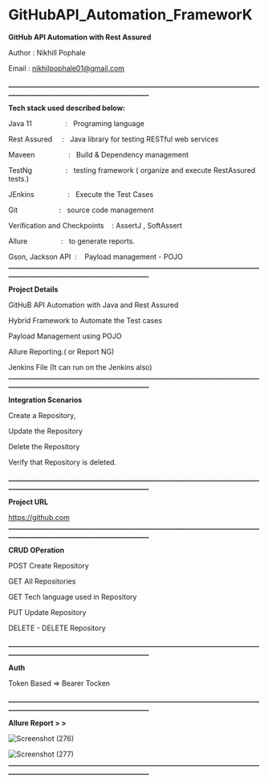 # GitHubAPI_Automation_FrameworK


**GitHub API Automation with Rest Assured**

Author : Nikhill Pophale 

Email : nikhilpophale01@gmail.com

**_____________________________________________________________________________________________________________________**

**Tech stack used described below:**

Java 11  &nbsp;&nbsp;&nbsp;&nbsp;&nbsp;&nbsp;&nbsp;&nbsp;&nbsp;&nbsp;&nbsp;&nbsp;&nbsp;&nbsp;&nbsp;&nbsp;:    &nbsp;&nbsp;Programing language <br />

Rest Assured  &nbsp;&nbsp;&nbsp;&nbsp;:    &nbsp;&nbsp;Java library for testing RESTful web services<br />

Maveen &nbsp;&nbsp;&nbsp;&nbsp;&nbsp;&nbsp;&nbsp;&nbsp;&nbsp;&nbsp;&nbsp;&nbsp;&nbsp;&nbsp;&nbsp;&nbsp;:    &nbsp;&nbsp;Build & Dependency management<br />

TestNg  &nbsp;&nbsp;&nbsp;&nbsp;&nbsp;&nbsp;&nbsp;&nbsp;&nbsp;&nbsp;&nbsp;&nbsp;&nbsp;&nbsp;&nbsp;&nbsp;:    &nbsp;&nbsp;testing framework ( organize and execute RestAssured tests.)<br />

JEnkins  &nbsp;&nbsp;&nbsp;&nbsp;&nbsp;&nbsp;&nbsp;&nbsp;&nbsp;&nbsp;&nbsp;&nbsp;&nbsp;&nbsp;&nbsp;&nbsp;:    &nbsp;&nbsp;Execute the Test Cases<br />

Git      &nbsp;&nbsp;&nbsp;&nbsp;&nbsp;&nbsp;&nbsp;&nbsp;&nbsp;&nbsp;&nbsp;&nbsp;&nbsp;&nbsp;&nbsp;&nbsp;&nbsp;&nbsp;&nbsp;&nbsp;:    &nbsp;&nbsp;source code management<br />

Verification and Checkpoints &nbsp;&nbsp; : AssertJ , SoftAssert <br /> 

Allure   &nbsp;&nbsp;&nbsp;&nbsp;&nbsp;&nbsp;&nbsp;&nbsp;&nbsp;&nbsp;&nbsp;&nbsp;&nbsp;&nbsp;&nbsp;&nbsp;:    &nbsp;&nbsp;to generate reports.<br />

Gson, Jackson API&nbsp;&nbsp;:    &nbsp;&nbsp; Payload management - POJO <br />
**_____________________________________________________________________________________________________________________**

**Project Details**

GitHuB API Automation with Java and Rest Assured

Hybrid Framework to Automate the Test cases

Payload Management using POJO

Allure Reporting.( or Report NG)

Jenkins File (It can run on the Jenkins also)<br />
**_____________________________________________________________________________________________________________________**

**Integration Scenarios**

Create a Repository,

Update the Repository

Delete the Repository

Verify that Repository is deleted.<br />

**_____________________________________________________________________________________________________________________**

**Project URL**

https://github.com<br />
**_____________________________________________________________________________________________________________________**

**CRUD OPeration**

POST Create Repository 

GET All Repositories

GET Tech language used in  Repository

PUT Update Repository

DELETE - DELETE Repository <br />

**_____________________________________________________________________________________________________________________**

**Auth**

Token Based => Bearer Tocken<br />

**_____________________________________________________________________________________________________________________**

**Allure Report > >**


![Screenshot (276)](https://github.com/Nikhil-Pophale/GitHubAPI_Automation_FrameworK/assets/141396302/09ae2079-a5cc-48cb-ab39-e381d6c5f850)

![Screenshot (277)](https://github.com/Nikhil-Pophale/GitHubAPI_Automation_FrameworK/assets/141396302/1b65e253-27f3-46c8-8b6c-77413cfa1191)
**_____________________________________________________________________________________________________________________**


